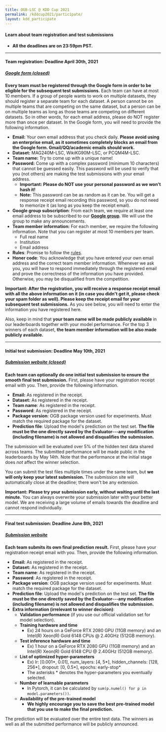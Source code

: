 ```yaml
---
title: OGB-LSC @ KDD Cup 2021
permalink: /kddcup2021/participate/
layout: kdd_participate
---
```


#### **Learn about team registration and test submissions**  
- **All the deadlines are on 23:59pm PST.** 

<a name="registration"/>

-------

#### **Team registration**: Deadline April 30th, 2021
##### **[Google form (closed)](https://docs.google.com/forms/d/e/1FAIpQLSep990DhDqzkz8DZ4_6LU9aqbpk9iua2cniPAg7v-7GY4Jpwg/viewform)**
**Every team must be registered through the Google form in order to be eligible for the subsequent test submissions.** 
Each team can have at most 10 members. If a group of people wants to work on multiple datasets, they should register a separate team for each dataset. A person cannot be on multiple teams that are competing on the same dataset, but a person can be on multiple teams as long as those teams are competing on different datasets. So in other words, for each email address, please do NOT register more than once per dataset. 
In the Google form, you will need to provide the following information. 

- **Email:** Your own email address that you check daily. **Please avoid using an enterprise email, as it sometimes completely blocks an email from the Google form. Gmail/QQ/academic emails should work.**
- **Dataset:** MAG240M-LSC, WikiKG90M-LSC, or PCQM4M-LSC.
- **Team name:** Try to come up with a unique name!
- **Password:** Come up with a complex password (minimum 10 characters) that cannot be guessed easily. This password will be used to verify that you (not others) are making the test submissions with your email address.
    - **Important: Please do NOT use your personal password as we won't hash it!** 
    - **Note:** This password can be as random as it can be. You will get a response receipt email recording this password, so you do not need to memorize it (as long as you keep the receipt email).
- **Google group subscription**: From each team, we require at least one email address to be subscribed to our **[Google group](https://groups.google.com/g/open-graph-benchmark)**. We will use the group to make any announcements.
- **Team member information:** For each member, we require the following information. Note that you can register at most 10 members per team.
    - Full real name
    - Institution
    - Email address
- **Rules**: Promise to follow the [rules](../rules).
- **Honer code**: You acknowledge that you have entered your own email address and the correct team member information. Whenever we ask you, you will have to respond immediately through the registered email and prove the correctness of the information you have provided. Otherwise, you may be disqualified from the competition.

**Important: After the registration, you will receive a response receipt email with all the above information on it (in case you didn't get it, please check your spam folder as well). Please keep the receipt email for your subsequent test submissions.**
As you see below, you will need to enter the information you have registered here.

Also, keep in mind that **your team name will be made publicly available** in our leaderboards together with your model performance. For the top 3 winners of each dataset, **the team member information will be also made publicly available.**

<a name="initial"/>

-------

#### **Initial test submission**: Deadline May 10th, 2021
##### **[Submission website (closed)](https://ogb-save.stanford.edu/initial/)**
**Each team can optionally do one initial test submission to ensure the smooth final test submission.**
First, please have your registration receipt email with you.
Then, provide the following information.

- **Email:** As registered in the receipt.
- **Dataset:** As registered in the receipt.
- **Team name**: As registered in the receipt.
- **Password**: As registered in the receipt.
- **Package version**: OGB package version used for experiments. Must match the required package for the dataset.
- **Prediction file**: Upload the model's prediction on the test set. **The file must be the one directly saved by the Evaluator---any modification (including filename) is not allowed and disqualifies the submission.**

The submission will be evaluated over 5% of the hidden test data shared across teams. The submitted performance will be made public in the leaderboards by May 14th. Note that the performance at the initial stage does *not* affect the winner selection.

You can submit the test files multiple times under the same team, but **we will only keep your latest submission.** The submission site will automatically close at the deadline; there won't be any extension. 

**Important:** **Please try your submission early, without waiting until the last minute.** You can always overwrite your submission later with your better model. We are receiving a large volume of emails towards the deadline and cannot respond individually.


-------

<a name="final"/>

#### **Final test submission**: Deadline June 8th, 2021
##### **[Submission website](https://ogb-save.stanford.edu/final/)**
**Each team submits its own final prediction result.**
First, please have your registration receipt email with you.
Then, provide the following information.

- **Email:** As registered in the receipt.
- **Dataset:** As registered in the receipt.
- **Team name**: As registered in the receipt.
- **Password**: As registered in the receipt.
- **Package version**: OGB package version used for experiments. Must match the required package for the dataset.
- **Prediction file**: Upload the model's prediction on the test set. **The file must be the one directly saved by the Evaluator---any modification (including filename) is not allowed and disqualifies the submission.**
- **Extra information (irrelevant to winner decision)**:
    - **Validation performance** (if you use our official validation set for model selection).
    - **Training hardware and time**
        - Ex) 24 hours on a GeForce RTX 2080 GPU (11GB memory) and an Intel(R) Xeon(R) Gold 6148 CPUs @ 2.40GHz (512GB memory).
    - **Test inference hardware and time**
        - Ex) 1 hour on a GeForce RTX 2080 GPU (11GB memory) and an Intel(R) Xeon(R) Gold 6148 CPU @ 2.40GHz (512GB memory).
    - **List of optimized hyper-parameters**
        - Ex) lr: [0.001*, 0.01], num_layers: [4, 5*], hidden_channels: [128, 256*], dropout: [0, 0.5*], epochs: early-stop*
        - The asterisks \* denotes the hyper-parameters you eventually selected.
    - **Number of learnable parameters**
        - In Pytorch, it can be calculated by `sum(p.numel() for p in model.parameters())`.
    - **Availability of the pre-trained model**
        - **We highly encourage you to save the best pre-trained model that you use to make the final prediction.**

The prediction will be evaluated over the entire test data. The winners as well as all the submitted performance will be publicly announced.